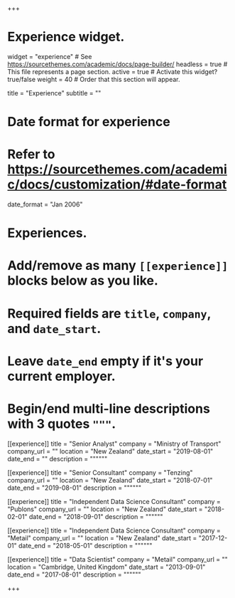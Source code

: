 +++
# Experience widget.
widget = "experience"  # See https://sourcethemes.com/academic/docs/page-builder/
headless = true  # This file represents a page section.
active = true  # Activate this widget? true/false
weight = 40  # Order that this section will appear.

title = "Experience"
subtitle = ""

# Date format for experience
#   Refer to https://sourcethemes.com/academic/docs/customization/#date-format
date_format = "Jan 2006"

# Experiences.
#   Add/remove as many `[[experience]]` blocks below as you like.
#   Required fields are `title`, `company`, and `date_start`.
#   Leave `date_end` empty if it's your current employer.
#   Begin/end multi-line descriptions with 3 quotes `"""`.

[[experience]]
  title = "Senior Analyst"
  company = "Ministry of Transport"
  company_url = ""
  location = "New Zealand"
  date_start = "2019-08-01"
  date_end = ""
  description = """"""

[[experience]]
  title = "Senior Consultant"
  company = "Tenzing"
  company_url = ""
  location = "New Zealand"
  date_start = "2018-07-01"
  date_end = "2019-08-01"
  description = """"""

[[experience]]
  title = "Independent Data Science Consultant"
  company = "Publons"
  company_url = ""
  location = "New Zealand"
  date_start = "2018-02-01"
  date_end = "2018-09-01"
  description = """"""

[[experience]]
  title = "Independent Data Science Consultant"
  company = "Metail"
  company_url = ""
  location = "New Zealand"
  date_start = "2017-12-01"
  date_end = "2018-05-01"
  description = """"""

[[experience]]
  title = "Data Scientist"
  company = "Metail"
  company_url = ""
  location = "Cambridge, United Kingdom"
  date_start = "2013-09-01"
  date_end = "2017-08-01"
  description = """"""

+++
